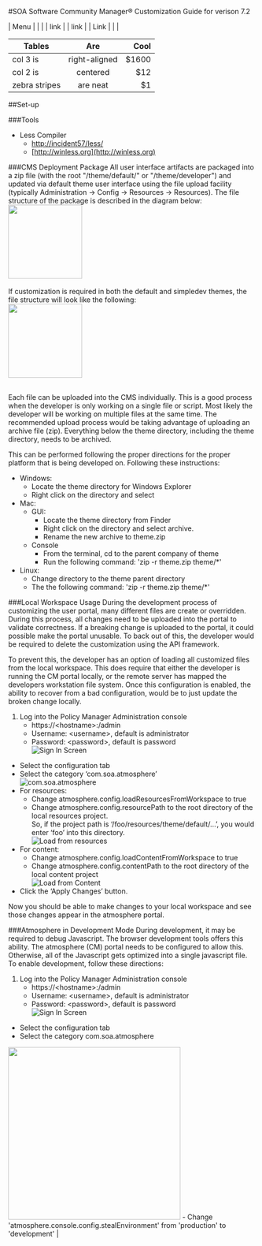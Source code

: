 #SOA Software Community Manager&reg; Customization Guide for verison 7.2

| Menu | |
| | link |
  | link |
  | Link | |
|

| Tables        | Are           | Cool  |
| ------------- |:-------------:| -----:|
| col 3 is      | right-aligned | $1600 |
| col 2 is      | centered      |   $12 |
| zebra stripes | are neat      |    $1 |

##Set-up

###Tools
- Less Compiler
  - [http://incident57/less/](http://incident57/less/)
  - [http://winless.org](http://winless.org)
  
###CMS Deployment Package
All user interface artifacts are packaged into a zip file (with the root "/theme/default/" or "/theme/developer") and updated via default theme user interface using the file upload facility (typically Administration -> Config -> Resources -> Resources).  The file structure of the package is described in the diagram below:<br/>
<img src="defaultFolderStructure.png" width="150px"><br/><br/>
If customization is required in both the default and simpledev themes, the file structure will look like the following:<br/>
<img src="bothFolderStructure.png" width="150px"><br/><br/>

Each file can be uploaded into the CMS individually.  This is a good process when the developer is only working on a single file or script.  Most likely the developer will be working on multiple files at the same time.  The recommended upload process would be taking advantage of uploading an archive file (zip).  Everything below the theme directory, including the theme directory, needs to be archived.

This can be performed following the proper directions for the proper platform that is being developed on.  Following these instructions:

- Windows:<br/>
    - Locate the theme directory for Windows Explorer
    - Right click on the directory and select
-  Mac:
    -  GUI:
        -  Locate the theme directory from Finder
        -  Right click on the directory and select archive.
        -  Rename the new archive to theme.zip
    -  Console
        - From the terminal, cd to the parent company of theme
        - Run the following command: 'zip -r theme.zip theme/*'
- Linux:
    - Change directory to the theme parent directory
    - The the following command: 'zip -r theme.zip theme/*'

###Local Workspace Usage
During the development process of customizing the user portal, many different files are create or overridden.  During this process, all changes need to be uploaded into the portal to validate correctness.  If a breaking change is uploaded to the portal, it could possible make the portal unusable.  To back out of this, the developer would be required to delete the customization using the API framework.

To prevent this, the developer has an option of loading all customized files from the local workspace.  This does require that either the developer is running the CM portal locally, or the remote server has mapped the developers workstation file system.  Once this configuration is enabled, the ability to recover from a bad configuration, would be to just update the broken change locally.

1. Log into the Policy Manager Administration console
	- https://\<hostname>:<port>/admin
	- Username: \<username>, default is administrator
	- Password: \<password>, default is password<br/>
![Sign In Screen](signin.png)
- Select the configuration tab
- Select the category ‘com.soa.atmosphere’<br/>
![com.soa.atmosphere](atmosphereCategory.png)
- For resources:
	- Change atmosphere.config.loadResourcesFromWorkspace to true
	- Change atmosphere.config.resourcePath to the root directory of the local resources project.<br/>
So, if the project path is ‘/foo/resources/theme/default/…’, you would enter ‘foo’ into this directory.<br/>
![Load from resources](resourcePath.png)
- For content:
	- Change atmosphere.config.loadContentFromWorkspace to true
	- Change atmosphere.config.contentPath to the root directory of the local content project<br/>
![Load from Content](contentPath.png)
- Click the ‘Apply Changes’ button.

Now you should be able to make changes to your local workspace and see those changes appear in the atmosphere portal.

###Atmosphere in Development Mode
During development, it may be required to debug Javascript.  The browser development tools offers this ability.  The atmosphere (CM) portal needs to be configured to allow this.  Otherwise, all of the Javascript gets optimized into a single javascript file.  To enable development, follow these directions:

1. Log into the Policy Manager Administration console
	- https://\<hostname>:<port>/admin
	- Username: \<username>, default is administrator
	- Password: \<password>, default is password<br/>
![Sign In Screen](signin.png)
- Select the configuration tab
- Select the category com.soa.atmosphere<br/>
<img src="categoryAtmosphereConsole.png" width="350px">
- Change 'atmosphere.console.config.stealEnvironment' from 'production' to 'development' |